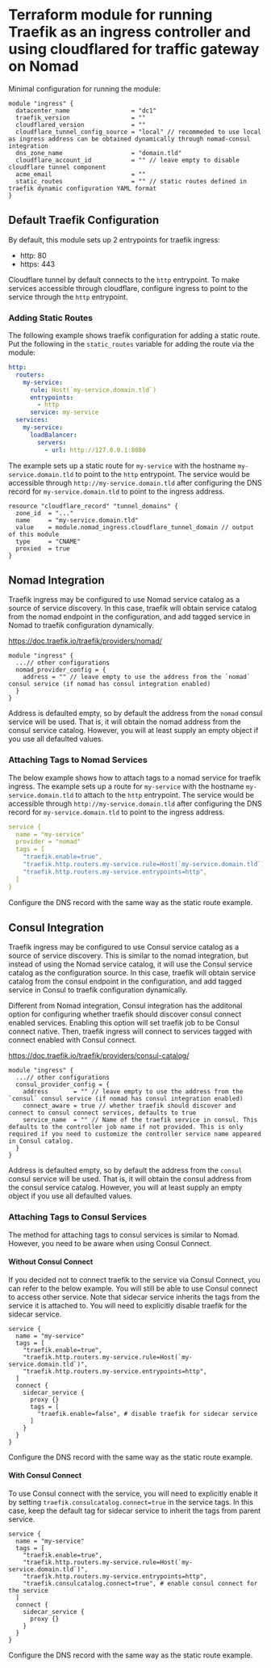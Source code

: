 # Terraform module for running Traefik as an ingress controller and using cloudflared for traffic gateway on Nomad

Minimal configuration for running the module:

```hcl
module "ingress" {
  datacenter_name                 = "dc1"
  traefik_version                 = ""
  cloudflared_version             = ""
  cloudflare_tunnel_config_source = "local" // recommeded to use local as ingress address can be obtained dynamically through nomad-consul integration
  dns_zone_name                   = "domain.tld"
  cloudflare_account_id           = "" // leave empty to disable cloudflare tunnel component
  acme_email                      = ""
  static_routes                   = "" // static routes defined in traefik dynamic configuration YAML format
}
```

## Default Traefik Configuration

By default, this module sets up 2 entrypoints for traefik ingress:

- http: 80
- https: 443

Cloudflare tunnel by default connects to the `http` entrypoint. To make
services accessible through cloudflare, configure ingress to point to
the service through the `http` entrypoint.

### Adding Static Routes

The following example shows traefik configuration for adding a static route.
Put the following in the `static_routes` variable for adding the route via
the module:

```yaml
http:
  routers:
    my-service:
      rule: Host(`my-service.domain.tld`)
      entrypoints:
        - http
      service: my-service
  services:
    my-service:
      loadBalancer:
        servers:
          - url: http://127.0.0.1:8080
```

The example sets up a static route for `my-service` with the hostname
`my-service.domain.tld` to point to the `http` entrypoint. The service would
be accessible through `http://my-service.domain.tld` after configuring the DNS
record for `my-service.domain.tld` to point to the ingress address.

```hcl
resource "cloudflare_record" "tunnel_domains" {
  zone_id  = "..."
  name     = "my-service.domain.tld"
  value    = module.nomad_ingress.cloudflare_tunnel_domain // output of this module
  type     = "CNAME"
  proxied  = true
}
```

## Nomad Integration

Traefik ingress may be configured to use Nomad service catalog as a source of
service discovery. In this case, traefik will obtain service catalog from the
nomad endpoint in the configuration, and add tagged service in Nomad to traefik
configuration dynamically.

https://doc.traefik.io/traefik/providers/nomad/

```hcl
module "ingress" {
  ...// other configurations
  nomad_provider_config = {
    address = "" // leave empty to use the address from the `nomad` consul service (if nomad has consul integration enabled)
  }
}
```

Address is defaulted empty, so by default the address from the `nomad` consul
service will be used. That is, it will obtain the nomad address from the consul
service catalog. However, you will at least supply an empty object if you
use all defaulted values.

### Attaching Tags to Nomad Services

The below example shows how to attach tags to a nomad service for traefik
ingress. The example sets up a route for `my-service` with the hostname
`my-service.domain.tld` to attach to the `http` entrypoint. The service would
be accessible through `http://my-service.domain.tld` after configuring the
DNS record for `my-service.domain.tld` to point to the ingress address.

```yaml
service {
  name = "my-service"
  provider = "nomad"
  tags = [
    "traefik.enable=true",
    "traefik.http.routers.my-service.rule=Host(`my-service.domain.tld`)",
    "traefik.http.routers.my-service.entrypoints=http",
  ]
}
```

Configure the DNS record with the same way as the static route example.

## Consul Integration

Traefik ingress may be configured to use Consul service catalog as a source of
service discovery. This is similar to the nomad integration, but instead of
using the Nomad service catalog, it will use the Consul service catalog as the
configuration source. In this case, traefik will obtain service catalog from
the consul endpoint in the configuration, and add tagged service in Consul to
traefik configuration dynamically.

Different from Nomad integration, Consul integration has the additonal option
for configuring whether traefik should discover consul connect enabled
services. Enabling this option will set traefik job to be Consul connect
native. Then, traefik ingress will connect to services tagged with connect
enabled with Consul connect.

https://doc.traefik.io/traefik/providers/consul-catalog/

```hcl
module "ingress" {
  ...// other configurations
  consul_provider_config = {
    address       = "" // leave empty to use the address from the `consul` consul service (if nomad has consul integration enabled)
    connect_aware = true // whether traefik should discover and connect to consul connect services, defaults to true
    service_name  = "" // Name of the traefik service in consul. This defaults to the controller job name if not provided. This is only required if you need to customize the controller service name appeared in Consul catalog.
  }
}
```

Address is defaulted empty, so by default the address from the `consul` consul
service will be used. That is, it will obtain the consul address from the
consul service catalog. However, you will at least supply an empty object if
you use all defaulted values.

### Attaching Tags to Consul Services

The method for attaching tags to consul services is similar to Nomad. However,
you need to be aware when using Consul Connect.

#### Without Consul Connect

If you decided not to connect traefik to the service via Consul Connect, you
can refer to the below example. You will still be able to use Consul connect
to access other service. Note that sidecar service inherits the tags
from the service it is attached to. You will need to explicitly disable
traefik for the sidecar service.

```hcl
service {
  name = "my-service"
  tags = [
    "traefik.enable=true",
    "traefik.http.routers.my-service.rule=Host(`my-service.domain.tld`)",
    "traefik.http.routers.my-service.entrypoints=http",
  ]
  connect {
    sidecar_service {
      proxy {}
      tags = [
        "traefik.enable=false", # disable traefik for sidecar service
      ]
    }
  }
}
```

Configure the DNS record with the same way as the static route example.

#### With Consul Connect

To use Consul connect with the service, you will need to explicitly enable
it by setting `traefik.consulcatalog.connect=true` in the service tags. In
this case, keep the default tag for sidecar service to inherit the tags from
parent service.

```hcl
service {
  name = "my-service"
  tags = [
    "traefik.enable=true",
    "traefik.http.routers.my-service.rule=Host(`my-service.domain.tld`)",
    "traefik.http.routers.my-service.entrypoints=http",
    "traefik.consulcatalog.connect=true", # enable consul connect for the service
  ]
  connect {
    sidecar_service {
      proxy {}
    }
  }
}
```

Configure the DNS record with the same way as the static route example.
